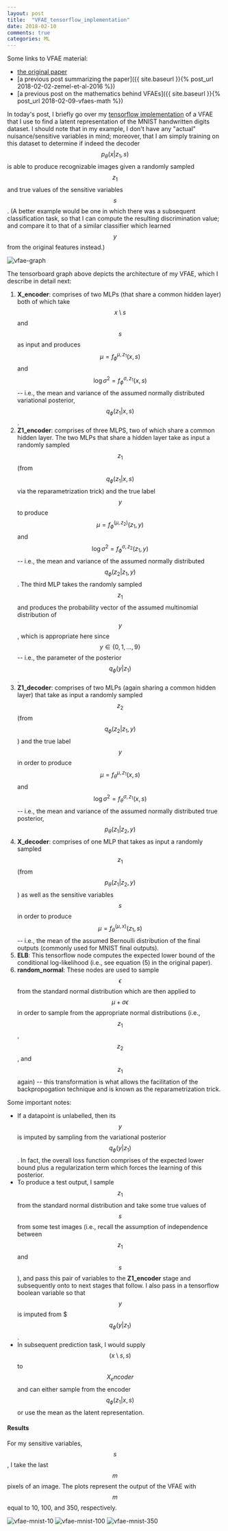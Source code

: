 ```yaml
---
layout: post
title:  "VFAE_tensorflow_implementation"
date: 2018-02-10
comments: true
categories: ML
---
```

Some links to VFAE material:

- [the original paper](https://arxiv.org/pdf/1511.00830.pdf)
- [a previous post summarizing the paper]({{ site.baseurl }}{% post_url 2018-02-02-zemel-et-al-2016 %})
- [a previous post on the mathematics behind VFAEs]({{ site.baseurl }}{% post_url 2018-02-09-vfaes-math %})

In today's post, I briefly go over my [tensorflow implementation](https://github.com/vafajardo/research/blob/master/autoencoders/vfae.py)
of a VFAE that I use to find a latent representation of the MNIST handwritten digits dataset. I should
note that in my example, I don't have any "actual" nuisance/sensitive variables in mind;
moreover, that I am simply training on this dataset to determine if indeed
the decoder $$p_\theta(x|z_1,s)$$ is able to produce recognizable images given a randomly
sampled $$z_1$$ and true values of the sensitive variables $$s$$.
(A better example would be one in which there was a subsequent classification task,
so that I can compute the resulting discrimination value; and compare it to that
of a similar classifier which learned $$y$$ from the original features instead.)

![vfae-graph]({{site.url}}/images/vfae-graph.png)

The tensorboard graph above depicts the architecture of my VFAE, which I describe in detail
next:

1. **X_encoder**: comprises of two MLPs (that share a common hidden layer)
both of which take $$x\setminus s$$ and $$s$$ as input and produces $$\mu = f_\phi^{\mu,z_1}(x,s)$$
and $$\log \sigma^2 = f_\phi^{\sigma,z_1}(x,s)$$ -- i.e., the mean and variance of the
assumed normally distributed variational posterior, $$q_\phi(z_1 | x,s)$$.
2. **Z1_encoder**: comprises of three MLPS, two of which share a common
hidden layer. The two MLPs that share a hidden layer take as input a randomly
sampled $$z_1$$ (from $$q_\phi(z_1| x,s)$$ via the reparametrization trick) and
the true label $$y$$ to produce $$\mu = f_\phi^{(\mu,z_2)}(z_1,y)$$ and
$$\log \sigma^2 = f_\phi^{\sigma,z_2}(z_1,y)$$ -- i.e., the mean and variance of
the assumed normally distributed $$q_\phi(z_2 | z_1,y)$$. The third MLP takes
the randomly sampled $$z_1$$ and produces the probability vector of the assumed
multinomial distribution of $$y$$, which is appropriate here since $$y \in \{0,1,\ldots,9\}$$ --
i.e., the parameter of the posterior $$q_\phi(y|z_1)$$.
3. **Z1_decoder**: comprises of two MLPs (again sharing a common hidden layer)
that take as input a randomly sampled $$z_2$$ (from $$q_\phi(z_2|z_1,y)$$) and the true
label $$y$$ in order to produce $$\mu = f_\theta^{\mu,z_1}(x,s)$$ and
$$\log \sigma^2 = f_\theta^{\sigma,z_1}(x,s)$$ -- i.e., the mean and variance of
the assumed normally distributed true posterior, $$p_\theta(z_1 | z_2,y)$$
4. **X_decoder**: comprises of one MLP that takes as input a randomly sampled
$$z_1$$ (from $$p_\theta(z_1|z_2,y)$$) as well as the sensitive variables $$s$$
in order to produce $$\mu = f_\theta^{(\mu,x)}(z_1,s)$$ -- i.e., the mean of the
assumed Bernoulli distribution of the final outputs (commonly used for MNIST final
outputs).
5. **ELB**: This tensorflow node computes the expected lower bound of the conditional
log-likelihood (i.e., see equation (5) in the original paper).
6. **random_normal**: These nodes are used to sample $$\epsilon$$ from the standard
normal distribution which are then applied to $$\mu + \sigma\epsilon$$ in order
to sample from the appropriate normal distributions (i.e., $$z_1$$, $$z_2$$,
and $$z_1$$ again) -- this transformation is what allows the facilitation of the
backpropogation technique and is known as the reparametrization trick.

Some important notes:
- If a datapoint is unlabelled, then its $$y$$ is imputed by sampling from the
variational posterior $$q_\phi(y|z_1)$$. In fact, the overall loss function comprises
of the expected lower bound plus a regularization term which forces the learning of
this posterior.
- To produce a test output, I sample $$z_1$$ from the standard normal distribution
and take some true values of $$s$$ from some test images (i.e., recall the
assumption of independence between $$z_1$$ and $$s$$), and pass this pair of
variables to the **Z1_encoder** stage and subsequently onto to next stages that follow.
I also pass in a tensorflow boolean variable so that $$y$$ is imputed from $$$q_\phi(y|z_1)$$.
- In subsequent prediction task, I would supply $$(x\setminus s, s)$$ to $$X_encoder$$
and can either sample from the encoder $$q_\phi(z_1 | x,s)$$ or use the mean
as the latent representation.

#### Results
For my sensitive variables, $$s$$, I take the last $$m$$ pixels of an image. The
plots represent the output of the VFAE with $$m$$ equal to 10, 100, and 350,
respectively.

![vfae-mnist-10]({{site.url}}/images/vfae_generated_digits_plot_s10.png)
![vfae-mnist-100]({{site.url}}/images/vfae_generated_digits_plot_s100.png)
![vfae-mnist-350]({{site.url}}/images/vfae_generated_digits_plot_s350.png)
